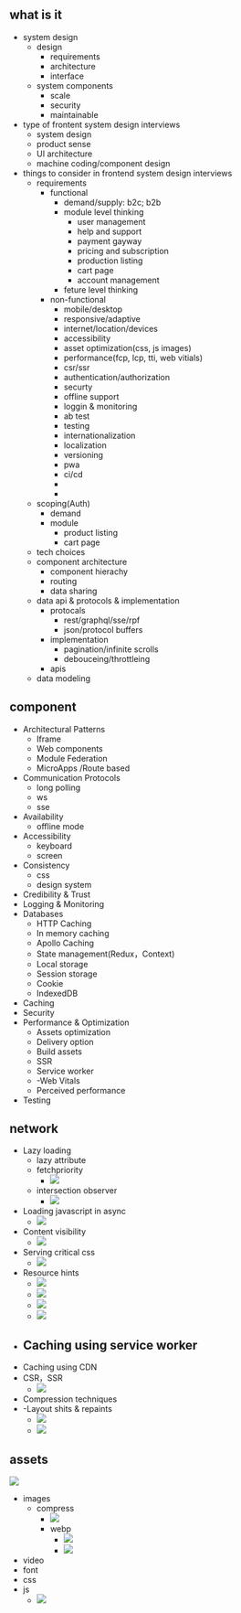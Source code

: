 ## what is it

- system design
	- design
		- requirements
		- architecture
		- interface
	- system components
		- scale
		- security
		- maintainable
- type of frontent system design interviews
	- system design
	- product sense
	- UI architecture
	- machine coding/component design
- things to consider in  frontend system design interviews
	- requirements
		- functional
			- demand/supply: b2c; b2b
			- module level thinking
				- user management
				- help and support
				- payment gayway
				- pricing and subscription
				- production listing
				- cart page
				- account management
			- feture level thinking
		- non-functional
			- mobile/desktop
			- responsive/adaptive
			- internet/location/devices
			- accessibility
			- asset optimization(css, js images)
			- performance(fcp, lcp, tti, web vitials)
			- csr/ssr
			- authentication/authorization
			- securty
			- offline support
			- loggin & monitoring
			- ab test
			- testing
			- internationalization
			- localization
			- versioning
			- pwa
			- ci/cd
			- 
			- 
	- scoping(Auth)
		- demand
		- module
			- product listing
			- cart page
	- tech choices
	- component architecture
		- component hierachy
		- routing
		- data sharing
	- data api & protocols & implementation
		- protocals
			- rest/graphql/sse/rpf
			- json/protocol buffers
		- implementation
			- pagination/infinite scrolls
			- debouceing/throttleing
		- apis
	- data modeling

## component

- Architectural Patterns
	- Iframe
	- Web components
	- Module Federation
	- MicroApps /Route based
- Communication Protocols 
	- long polling
	- ws
	- sse
- Availability
	- offline mode
- Accessibility 
	- keyboard
	- screen
- Consistency
	- css
	- design system
- Credibility & Trust
- Logging & Monitoring
- Databases
	- HTTP Caching
	- In memory caching
	- Apollo Caching
	- State management(Redux，Context)
	- Local storage
	- Session storage
	- Cookie
	- IndexedDB
- Caching
- Security
- Performance & Optimization
	- Assets optimization
	- Delivery option
	- Build assets
	- SSR
	- Service worker
	- -Web Vitals
	- Perceived performance
- Testing

## network

- Lazy loading
	- lazy attribute
	- fetchpriority
		- ![](../images/docs/notes/system-design/IMG-20240813000628534.png)
	- intersection observer
		- ![](../images/docs/notes/system-design/IMG-20240813001033065.png)
- Loading javascript in async 
	- ![](../images/docs/notes/system-design/IMG-20240812235829786.png)
- Content visibility
	- ![](../images/docs/notes/system-design/IMG-20240813001514239.png)
- Serving critical css
	- ![](../images/docs/notes/system-design/IMG-20240813001717138.png)
- Resource hints
	- ![](../images/docs/notes/system-design/IMG-20240813001750434.png)
	- ![](../images/docs/notes/system-design/IMG-20240813001809995.png)
	- ![](../images/docs/notes/system-design/IMG-20240813001933822.png)
	- ![](../images/docs/notes/system-design/IMG-20240813002057939.png)
- Caching using service worker
	- 
- Caching using CDN
- CSR，SSR
	- ![](../images/docs/notes/system-design/IMG-20240813002842630.png)
- Compression techniques
- -Layout shits & repaints
	- ![](../images/docs/notes/system-design/IMG-20240813002955377.png)
	- ![](../images/docs/notes/system-design/IMG-20240813003034708.png)

## assets
![](../images/docs/notes/system-design/IMG-20240813123648146.png)
- images
	- compress
		- ![](../images/docs/notes/system-design/IMG-20240813123757396.png)
		- webp
			- ![](../images/docs/notes/system-design/IMG-20240813123946123.png)
			- ![](../images/docs/notes/system-design/IMG-20240813124057653.png)
- video
- font
- css
- js
	- ![](../images/docs/notes/system-design/IMG-20240813125836750.png)
